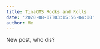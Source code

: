 ```yaml
---
title: TinaCMS Rocks and Rolls
date: '2020-08-07T03:15:56-04:00'
author: Me
---
```

New post, who dis?